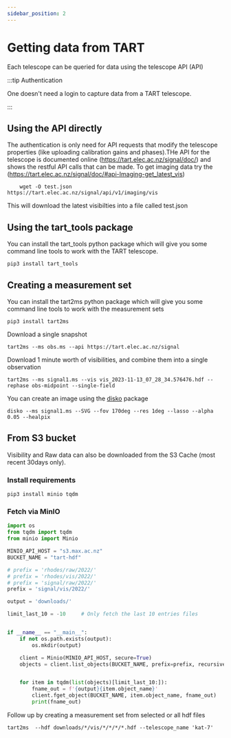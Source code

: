 ```yaml
---
sidebar_position: 2
---
```


# Getting data from TART

Each telescope can be queried for data using the telescope API (API)

:::tip Authentication

One doesn't need a login to capture data from a TART telescope. 

:::

## Using the API directly

 The authentication is only need for API requests that modify the telescope properties (like uploading calibration gains and phases).THe API for the telescope is documented online (https://tart.elec.ac.nz/signal/doc/) and shows the restful API calls that can be made.
To get imaging data try the (https://tart.elec.ac.nz/signal/doc/#api-Imaging-get_latest_vis)
```
    wget -O test.json  https://tart.elec.ac.nz/signal/api/v1/imaging/vis
```
This will download the latest visibilties into a file called test.json

## Using the tart_tools package

You can install the tart_tools python package which will give you some command line tools to work with the TART telescope.

```pip3 install tart_tools```

## Creating a measurement set

You can install the tart2ms python package which will give you some command line tools to work with the measurement sets 

```pip3 install tart2ms```

Download a single snapshot

```tart2ms --ms obs.ms --api https://tart.elec.ac.nz/signal```

Download 1 minute worth of visibilities, and combine them into a single observation

```tart2ms --ms signal1.ms --vis vis_2023-11-13_07_28_34.576476.hdf --rephase obs-midpoint --single-field```

You can create an image using the [disko](docs/advanced/disko) package

```disko --ms signal1.ms --SVG --fov 170deg --res 1deg --lasso --alpha 0.05 --healpix```

## From S3 bucket

Visibility and Raw data can also be downloaded from the S3 Cache (most recent 30days only).


### Install requirements
```pip3 install minio tqdm```

### Fetch via MinIO

```python
import os
from tqdm import tqdm
from minio import Minio

MINIO_API_HOST = "s3.max.ac.nz"
BUCKET_NAME = "tart-hdf"

# prefix = 'rhodes/raw/2022/'
# prefix = 'rhodes/vis/2022/'
# prefix = 'signal/raw/2022/'
prefix = 'signal/vis/2022/'

output = 'downloads/'

limit_last_10 = -10     # Only fetch the last 10 entries files


if __name__ == "__main__":
    if not os.path.exists(output):
        os.mkdir(output)

    client = Minio(MINIO_API_HOST, secure=True)
    objects = client.list_objects(BUCKET_NAME, prefix=prefix, recursive=True)


    for item in tqdm(list(objects)[limit_last_10:]):
        fname_out = f'{output}{item.object_name}'
        client.fget_object(BUCKET_NAME, item.object_name, fname_out)
        print(fname_out)
```

Follow up by creating a measurement set from selected or all hdf files

```
tart2ms  --hdf downloads/*/vis/*/*/*/*.hdf --telescope_name 'kat-7'
```
